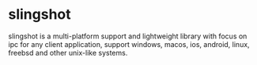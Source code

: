 # slingshot
slingshot is a multi-platform support and lightweight library with focus on ipc for any client application, support windows, macos, ios, android, linux, freebsd and other unix-like systems.
